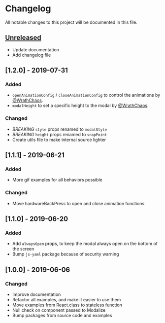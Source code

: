 # Changelog
All notable changes to this project will be documented in this file.

## [Unreleased]
- Update documentation
- Add changelog file

## [1.2.0] - 2019-07-31
### Added
- `openAnimationConfig` / `closeAnimationConfig` to control the animations by [@WrathChaos](https://github.com/WrathChaos).
- `modalHeight` to set a specific height to the modal by [@WrathChaos](https://github.com/WrathChaos).

### Changed
- _BREAKING_ `style` props renamed to `modalStyle`
- _BREAKING_ `height` props renamed to `snapPoint`
- Create utils file to make internal source lighter

## [1.1.1] - 2019-06-21
### Added
- More gif examples for all behaviors possible

### Changed
- Move hardwareBackPress to open and close animation functions

## [1.1.0] - 2019-06-20
### Added
- Add `alwaysOpen` props, to keep the modal always open on the bottom of the screen
- Bump `js-yaml` package because of security warning

[Unreleased]: https://github.com/jeremybarbet/react-native-modalize/compare/1.2.0...HEAD

## [1.0.0] - 2019-06-06
### Changed
- Improve documentation
- Refactor all examples, and make it easier to use them
- Move examples from React.class to stateless function
- Null check on component passed to Modalize
- Bump packages from source code and examples
